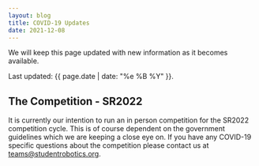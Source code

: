 ```yaml
---
layout: blog
title: COVID-19 Updates
date: 2021-12-08
---
```


We will keep this page updated with new information as it becomes available.

Last updated: {{ page.date | date: "%e %B %Y" }}.

## The Competition - SR2022

It is currently our intention to run an in person competition for the SR2022 competition cycle. This is of course dependent on the government guidelines which we are keeping a close eye on. If you have any COVID-19 specific questions about the competition please contact us at [teams@studentrobotics.org][teams-email].

[teams-email]: mailto:teams@studentrobotics.org
